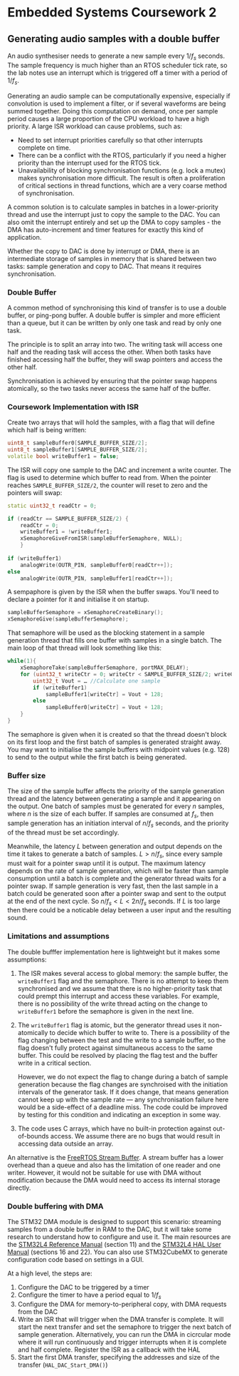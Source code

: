 # Embedded Systems Coursework 2
## Generating audio samples with a double buffer

An audio synthesiser needs to generate a new sample every $1/f_s$ seconds.
The sample frequency is much higher than an RTOS scheduler tick rate, so the lab notes use an interrupt which is triggered off a timer with a period of $1/f_s$.

Generating an audio sample can be computationally expensive, especially if convolution is used to implement a filter, or if several waveforms are being summed together.
Doing this computation on demand, once per sample period causes a large proportion of the CPU workload to have a high priority.
A large ISR workload can cause problems, such as:

- Need to set interrupt priorities carefully so that other interrupts complete on time.
- There can be a conflict with the RTOS, particularly if you need a higher priority than the interrupt used for the RTOS tick.
- Unavailability of blocking synchronisation functions (e.g. lock a mutex) makes synchronisation more difficult.
  The result is often a proliferation of critical sections in thread functions, which are a very coarse method of synchronisation.
  
A common solution is to calculate samples in batches in a lower-priority thread and use the interrupt just to copy the sample to the DAC.
You can also omit the interrupt entirely and set up the DMA to copy samples - the DMA has auto-increment and timer features for exactly this kind of application.

Whether the copy to DAC is done by interrupt or DMA, there is an intermediate storage of samples in memory that is shared between two tasks: sample generation and copy to DAC.
That means it requires synchronisation.

### Double Buffer

A common method of synchronising this kind of transfer is to use a double buffer, or ping-pong buffer.
A double buffer is simpler and more efficient than a queue, but it can be written by only one task and read by only one task.

The principle is to split an array into two.
The writing task will access one half and the reading task will access the other.
When both tasks have finished accessing half the buffer, they will swap pointers and access the other half.

Synchronisation is achieved by ensuring that the pointer swap happens atomically, so the two tasks never access the same half of the buffer.

### Coursework Implementation with ISR

Create two arrays that will hold the samples, with a flag that will define which half is being written:

```c++
uint8_t sampleBuffer0[SAMPLE_BUFFER_SIZE/2];
uint8_t sampleBuffer1[SAMPLE_BUFFER_SIZE/2];
volatile bool writeBuffer1 = false;
```

The ISR will copy one sample to the DAC and increment a write counter.
The flag is used to determine which buffer to read from.
When the pointer reaches `SAMPLE_BUFFER_SIZE/2`, the counter will reset to zero and the pointers will swap:

```c++
static uint32_t readCtr = 0;

if (readCtr == SAMPLE_BUFFER_SIZE/2) {
	readCtr = 0;
	writeBuffer1 = !writeBuffer1;
	xSemaphoreGiveFromISR(sampleBufferSemaphore, NULL);
	}
	
if (writeBuffer1)
	analogWrite(OUTR_PIN, sampleBuffer0[readCtr++]);
else
	analogWrite(OUTR_PIN, sampleBuffer1[readCtr++]);
```

A sempaphore is given by the ISR when the buffer swaps.
You'll need to declare a pointer for it and initialise it on startup.

```c++
sampleBufferSemaphore = xSemaphoreCreateBinary();
xSemaphoreGive(sampleBufferSemaphore);
```

That semaphore will be used as the blocking statement in a sample generation thread that fills one buffer with samples in a single batch.
The main loop of that thread will look something like this:

```c++
while(1){
	xSemaphoreTake(sampleBufferSemaphore, portMAX_DELAY);
	for (uint32_t writeCtr = 0; writeCtr < SAMPLE_BUFFER_SIZE/2; writeCtr++) {
		uint32_t Vout = … //Calculate one sample
		if (writeBuffer1)
			sampleBuffer1[writeCtr] = Vout + 128;
		else
			sampleBuffer0[writeCtr] = Vout + 128;
	}
}
```

The semaphore is given when it is created so that the thread doesn't block on its first loop and the first batch of samples is generated straight away.
You may want to initialise the sample buffers with midpoint values (e.g. 128) to send to the output while the first batch is being generated.
	
### Buffer size
The size of the sample buffer affects the priority of the sample generation thread and the latency between generating a sample and it appearing on the output.
One batch of samples must be generated for every $n$ samples, where $n$ is the size of each buffer.
If samples are consumed at $f_s$, then sample generation has an initiation interval of $n/f_s$ seconds, and the priority of the thread must be set accordingly.

Meanwhile, the latency $L$ between generation and output depends on the time it takes to generate a batch of samples.
$L \gt n/f_s$, since every sample must wait for a pointer swap until it is output.
The maximum latency depends on the rate of sample generation, which will be faster than sample consumption until a batch is complete and the generator thread waits for a pointer swap.
If sample generation is very fast, then the last sample in a batch could be generated soon after a pointer swap and sent to the output at the end of the next cycle.
So $n/f_s\lt L \lt 2n/f_s$ seconds.
If $L$ is too large then there could be a noticable delay between a user input and the resulting sound.

### Limitations and assumptions
The double bufffer implementation here is lightweight but it makes some assumptions:
1.	The ISR makes several access to global memory: the sample buffer, the `writeBuffer1` flag and the semaphore.
	There is no attempt to keep them synchronised and we assume that there is no higher-priority task that could prempt this interrupt and access these variables.
	For example, there is no possibility of the write thread acting on the change to `writeBuffer1` before the semaphore is given in the next line.
2.	The `writeBuffer1` flag is atomic, but the generator thread uses it non-atomically to decide which buffer to write to.
	There is a possibility of the flag changing between the test and the write to a sample buffer, so the flag doesn't fully protect against simultaneous access to the same buffer.
	This could be resolved by placing the flag test and the buffer write in a critical section.
	
	However, we do not expect the flag to change during a batch of sample generation because the flag changes are synchroised with the initiation intervals of the generator task.
	If it does change, that means generation cannot keep up with the sample rate — any synchronisation failure here would be a side-effect of a deadline miss.
	The code could be improved by testing for this condition and indicating an exception in some way.
3. 	The code uses C arrays, which have no built-in protection against out-of-bounds access.
	We assume there are no bugs that would result in accessing data outside an array.

An alternative is the [FreeRTOS Stream Buffer](https://www.freertos.org/RTOS-stream-buffer-example.html).
A stream buffer has a lower overhead than a queue and also has the limitation of one reader and one writer.
However, it would not be suitable for use with DMA without modification because the DMA would need to access its internal storage directly.
	
### Double buffering with DMA
The STM32 DMA module is designed to support this scenario: streaming samples from a double buffer in RAM to the DAC, but it will take some research to understand how to configure and use it. The main resources are the [STM32L4 Reference Manual](https://www.st.com/resource/en/reference_manual/rm0351-stm32l47xxx-stm32l48xxx-stm32l49xxx-and-stm32l4axxx-advanced-armbased-32bit-mcus-stmicroelectronics.pdf) (section 11) and the [STM32L4 HAL User Manual](https://www.st.com/resource/en/user_manual/um1884-description-of-stm32l4l4-hal-and-lowlayer-drivers-stmicroelectronics.pdf) (sections 16 and 22). You can also use STM32CubeMX to generate configuration code based on settings in a GUI.

At a high level, the steps are:
1. Configure the DAC to be triggered by a timer
2. Configure the timer to have a period equal to $1/f_s$
3. Configure the DMA for memory-to-peripheral copy, with DMA requests from the DAC
4. Write an ISR that will trigger when the DMA transfer is complete. It will start the next transfer and set the semaphore to trigger the next batch of sample generation. Alternatively, you can run the DMA in cicrcular mode where it will run continuously and trigger interrupts when it is complete and half complete. Register the ISR as a callback with the HAL
5. Start the first DMA transfer, specifying the addresses and size of the transfer (`HAL_DAC_Start_DMA()`)

